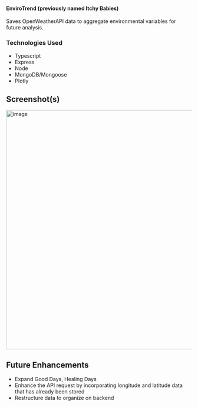 #### EnviroTrend (previously named Itchy Babies)
Saves OpenWeatherAPI data to aggregate environmental variables for future analysis.

### Technologies Used
* Typescript
* Express
* Node
* MongoDB/Mongoose
* Plotly

## Screenshot(s)
<img width="650" alt="image" src="https://user-images.githubusercontent.com/101881486/198895170-6f78dc75-0578-4751-bc04-d4dabe8d9db7.png">


## Future Enhancements
* Expand Good Days, Healing Days
* Enhance the API request by incorporating longitude and latitude data that has already been stored
* Restructure data to organize on backend
